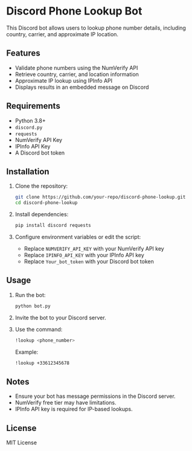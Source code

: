 # Discord Phone Lookup Bot

This Discord bot allows users to lookup phone number details, including country, carrier, and approximate IP location.

## Features
- Validate phone numbers using the NumVerify API
- Retrieve country, carrier, and location information
- Approximate IP lookup using IPInfo API
- Displays results in an embedded message on Discord

## Requirements
- Python 3.8+
- `discord.py`
- `requests`
- NumVerify API Key
- IPInfo API Key
- A Discord bot token

## Installation

1. Clone the repository:
   ```sh
   git clone https://github.com/your-repo/discord-phone-lookup.git
   cd discord-phone-lookup
   ```

2. Install dependencies:
   ```sh
   pip install discord requests
   ```

3. Configure environment variables or edit the script:
   - Replace `NUMVERIFY_API_KEY` with your NumVerify API key
   - Replace `IPINFO_API_KEY` with your IPInfo API key
   - Replace `Your_bot_token` with your Discord bot token

## Usage

1. Run the bot:
   ```sh
   python bot.py
   ```

2. Invite the bot to your Discord server.
3. Use the command:
   ```sh
   !lookup <phone_number>
   ```
   Example:
   ```sh
   !lookup +33612345678
   ```

## Notes
- Ensure your bot has message permissions in the Discord server.
- NumVerify free tier may have limitations.
- IPInfo API key is required for IP-based lookups.

## License
MIT License

